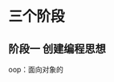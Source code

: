 # 三个阶段
## 阶段一 创建编程思想
oop：面向对象的

<!--stackedit_data:
eyJoaXN0b3J5IjpbLTkzMDE4MzIyOSwtMTYxMTAyMjIxMiwtMj
A4ODc0NjYxMl19
-->